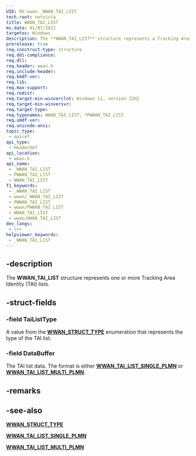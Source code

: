 ```yaml
---
UID: NS:wwan._WWAN_TAI_LIST
tech.root: netvista
title: WWAN_TAI_LIST
ms.date: 01/07/2022
targetos: Windows
description: The **WWAN_TAI_LIST** structure represents a Tracking Area Identity (TAI) list.
prerelease: true
req.construct-type: structure
req.ddi-compliance: 
req.dll: 
req.header: wwan.h
req.include-header: 
req.kmdf-ver: 
req.lib: 
req.max-support: 
req.redist: 
req.target-min-winverclnt: Windows 11, version 22H2
req.target-min-winversvr: 
req.target-type: 
req.typenames: WWAN_TAI_LIST, *PWWAN_TAI_LIST
req.umdf-ver: 
req.unicode-ansi: 
topic_type:
 - apiref
api_type:
 - HeaderDef
api_location:
 - wwan.h
api_name:
 - _WWAN_TAI_LIST
 - PWWAN_TAI_LIST
 - WWAN_TAI_LIST
f1_keywords:
 - _WWAN_TAI_LIST
 - wwan/_WWAN_TAI_LIST
 - PWWAN_TAI_LIST
 - wwan/PWWAN_TAI_LIST
 - WWAN_TAI_LIST
 - wwan/WWAN_TAI_LIST
dev_langs:
 - c++
helpviewer_keywords:
 - _WWAN_TAI_LIST
---
```


## -description

The **WWAN_TAI_LIST** structure represents one or more Tracking Area Identity (TAI) lists. 

## -struct-fields

### -field TaiListType

A value from the [**WWAN_STRUCT_TYPE**](ne-wwan-_wwan_struct_type.md) enumeration that represents the type of the TAI list.

### -field DataBuffer

The TAI list data. The format is either [**WWAN_TAI_LIST_SINGLE_PLMN**](ns-wwan-wwan_tai_list_single_plmn.md) or [**WWAN_TAI_LIST_MULTI_PLMN**](ns-wwan-wwan_tai_list_multi_plmn.md).

## -remarks

## -see-also

[**WWAN_STRUCT_TYPE**](ne-wwan-_wwan_struct_type.md)

[**WWAN_TAI_LIST_SINGLE_PLMN**](ns-wwan-wwan_tai_list_single_plmn.md)

[**WWAN_TAI_LIST_MULTI_PLMN**](ns-wwan-wwan_tai_list_multi_plmn.md)